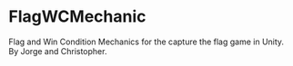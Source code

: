 # FlagWCMechanic
Flag and Win Condition Mechanics for the capture the flag game in Unity. By Jorge and Christopher. 
